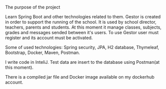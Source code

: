 The purpose of the project

Learn Spring Boot and other technologies related to them. Gestor is created in order to support the running of the school. It is used by school director, teachers, parents and students. At this moment it manage classes, subjects, grades and messages sended between it's users.
To use Gestor user must register and its account must be activated.

Some of used technologies:
Spring security, JPA, H2 database, Thymeleaf, Bootstrap, Docker, Maven, Postman.

I write code in InteliJ. Test data are insert to the database using Postman(at this moment).

There is a compiled jar file and Docker image available on my dockerhub account.


